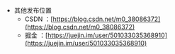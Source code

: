 
- 其他发布位置
    - CSDN ：[https://blog.csdn.net/m0_38086372](https://blog.csdn.net/m0_38086372)
    - 掘金 ：[https://juejin.im/user/501033035368910](https://juejin.im/user/501033035368910)
